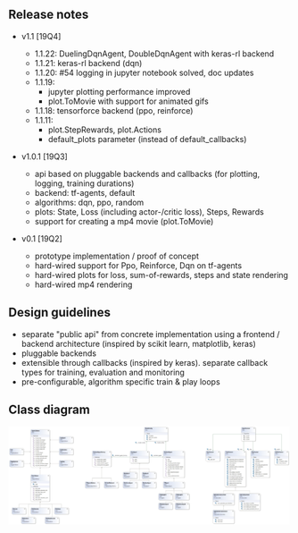 ## Release notes
* v1.1 [19Q4]
    * 1.1.22: DuelingDqnAgent, DoubleDqnAgent with keras-rl backend
    * 1.1.21: keras-rl backend (dqn)
    * 1.1.20: #54 logging in jupyter notebook solved, doc updates
    * 1.1.19: 
        * jupyter plotting performance improved
        * plot.ToMovie with support for animated gifs 
    * 1.1.18: tensorforce backend (ppo, reinforce)
    * 1.1.11:
        * plot.StepRewards, plot.Actions
        * default_plots parameter (instead of default_callbacks)
        
* v1.0.1 [19Q3]
    * api based on pluggable backends and callbacks (for plotting, logging, training durations)
    * backend: tf-agents, default
    * algorithms: dqn, ppo, random
    * plots: State, Loss (including actor-/critic loss), Steps, Rewards
    * support for creating a mp4 movie (plot.ToMovie) 
* v0.1 [19Q2]
    * prototype implementation / proof of concept
    * hard-wired support for Ppo, Reinforce, Dqn on tf-agents
    * hard-wired plots for loss, sum-of-rewards, steps and state rendering 
    * hard-wired mp4 rendering
    
## Design guidelines
* separate "public api" from concrete implementation using a frontend / backend architecture 
  (inspired by scikit learn, matplotlib, keras)
* pluggable backends
* extensible through callbacks (inspired by keras). separate callback types for training, evaluation and monitoring
* pre-configurable, algorithm specific train & play loops 
    
## Class diagram
![ClassDiagram](ClassDiagram.png)
 